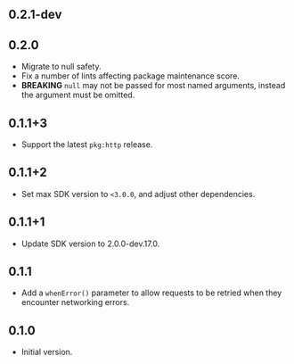 ## 0.2.1-dev

## 0.2.0

* Migrate to null safety.
* Fix a number of lints affecting package maintenance score.
* **BREAKING** `null` may not be passed for most named arguments, instead the
  argument must be omitted.

## 0.1.1+3

* Support the latest `pkg:http` release.

## 0.1.1+2

* Set max SDK version to `<3.0.0`, and adjust other dependencies.

## 0.1.1+1

* Update SDK version to 2.0.0-dev.17.0.

## 0.1.1

* Add a `whenError()` parameter to allow requests to be retried when they
  encounter networking errors.

## 0.1.0

* Initial version.
